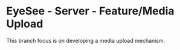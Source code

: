 # EyeSee - Server - Feature/Media Upload
This branch focus is on developing a media upload mechanism.

